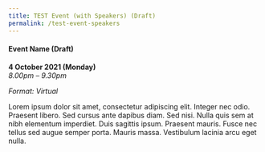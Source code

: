 ```yaml
---
title: TEST Event (with Speakers) (Draft)
permalink: /test-event-speakers
---
```


#### **Event Name (Draft)**

**4 October 2021 (Monday)**  
*8.00pm – 9.30pm*

*Format: Virtual*

Lorem ipsum dolor sit amet, consectetur adipiscing elit. Integer nec odio. Praesent libero. Sed cursus ante dapibus diam. Sed nisi. Nulla quis sem at nibh elementum imperdiet. Duis sagittis ipsum. Praesent mauris. Fusce nec tellus sed augue semper porta. Mauris massa. Vestibulum lacinia arcu eget nulla. 